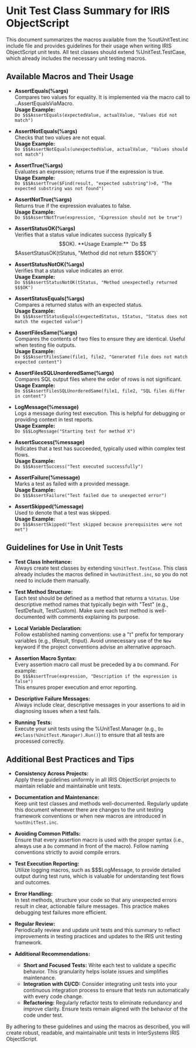 # Unit Test Class Summary for IRIS ObjectScript

This document summarizes the macros available from the %outUnitTest.inc include file and provides guidelines for their usage when writing IRIS ObjectScript unit tests. All test classes should extend %UnitTest.TestCase, which already includes the necessary unit testing macros.

## Available Macros and Their Usage

- **AssertEquals(%args)**  
  Compares two values for equality. It is implemented via the macro call to ..AssertEqualsViaMacro.  
  **Usage Example:**  
  `Do $$$AssertEquals(expectedValue, actualValue, "Values did not match")`

- **AssertNotEquals(%args)**  
  Checks that two values are not equal.  
  **Usage Example:**  
  `Do $$$AssertNotEquals(unexpectedValue, actualValue, "Values should not match")`

- **AssertTrue(%args)**  
  Evaluates an expression; returns true if the expression is true.  
  **Usage Example:**  
  `Do $$$AssertTrue($Find(result, "expected substring")>0, "The expected substring was not found")`

- **AssertNotTrue(%args)**  
  Returns true if the expression evaluates to false.  
  **Usage Example:**  
  `Do $$$AssertNotTrue(expression, "Expression should not be true")`

- **AssertStatusOK(%args)**  
  Verifies that a status value indicates success (typically $$$OK).  
  **Usage Example:**  
  `Do $$$AssertStatusOK(tStatus, "Method did not return $$$OK")`

- **AssertStatusNotOK(%args)**  
  Verifies that a status value indicates an error.  
  **Usage Example:**  
  `Do $$$AssertStatusNotOK(tStatus, "Method unexpectedly returned $$$OK")`

- **AssertStatusEquals(%args)**  
  Compares a returned status with an expected status.  
  **Usage Example:**  
  `Do $$$AssertStatusEquals(expectedStatus, tStatus, "Status does not match the expected value")`

- **AssertFilesSame(%args)**  
  Compares the contents of two files to ensure they are identical. Useful when testing file outputs.  
  **Usage Example:**  
  `Do $$$AssertFilesSame(file1, file2, "Generated file does not match expected content")`

- **AssertFilesSQLUnorderedSame(%args)**  
  Compares SQL output files where the order of rows is not significant.  
  **Usage Example:**  
  `Do $$$AssertFilesSQLUnorderedSame(file1, file2, "SQL files differ in content")`

- **LogMessage(%message)**  
  Logs a message during test execution. This is helpful for debugging or providing context in test reports.  
  **Usage Example:**  
  `Do $$$LogMessage("Starting test for method X")`

- **AssertSuccess(%message)**  
  Indicates that a test has succeeded, typically used within complex test flows.  
  **Usage Example:**  
  `Do $$$AssertSuccess("Test executed successfully")`

- **AssertFailure(%message)**  
  Marks a test as failed with a provided message.  
  **Usage Example:**  
  `Do $$$AssertFailure("Test failed due to unexpected error")`

- **AssertSkipped(%message)**  
  Used to denote that a test was skipped.  
  **Usage Example:**  
  `Do $$$AssertSkipped("Test skipped because prerequisites were not met")`

## Guidelines for Use in Unit Tests

- **Test Class Inheritance:**  
  Always create test classes by extending `%UnitTest.TestCase`. This class already includes the macros defined in `%outUnitTest.inc`, so you do not need to include them manually.

- **Test Method Structure:**  
  Each test should be defined as a method that returns a `%Status`. Use descriptive method names that typically begin with "Test" (e.g., TestDefault, TestCustom). Make sure each test method is well-documented with comments explaining its purpose.

- **Local Variable Declaration:**  
  Follow established naming conventions: use a "t" prefix for temporary variables (e.g., tResult, tInput). Avoid unnecessary use of the `New` keyword if the project conventions advise an alternative approach.

- **Assertion Macro Syntax:**  
  Every assertion macro call must be preceded by a `Do` command. For example:  
  `Do $$$AssertTrue(expression, "Description if the expression is false")`  
  This ensures proper execution and error reporting.

- **Descriptive Failure Messages:**  
  Always include clear, descriptive messages in your assertions to aid in diagnosing issues when a test fails.

- **Running Tests:**  
  Execute your unit tests using the %UnitTest.Manager (e.g., `Do ##class(%UnitTest.Manager).Run()`) to ensure that all tests are processed correctly.

## Additional Best Practices and Tips

- **Consistency Across Projects:**  
  Apply these guidelines uniformly in all IRIS ObjectScript projects to maintain reliable and maintainable unit tests.

- **Documentation and Maintenance:**  
  Keep unit test classes and methods well-documented. Regularly update this document whenever there are changes to the unit testing framework conventions or when new macros are introduced in `%outUnitTest.inc`.

- **Avoiding Common Pitfalls:**  
  Ensure that every assertion macro is used with the proper syntax (i.e., always use a `Do` command in front of the macro). Follow naming conventions strictly to avoid compile errors.

- **Test Execution Reporting:**  
  Utilize logging macros, such as $$$LogMessage, to provide detailed output during test runs, which is valuable for understanding test flows and outcomes.

- **Error Handling:**  
  In test methods, structure your code so that any unexpected errors result in clear, actionable failure messages. This practice makes debugging test failures more efficient.

- **Regular Review:**  
  Periodically review and update unit tests and this summary to reflect improvements in testing practices and updates to the IRIS unit testing framework.

- **Additional Recommendations:**  
  - **Short and Focused Tests:** Write each test to validate a specific behavior. This granularity helps isolate issues and simplifies maintenance.  
  - **Integration with CI/CD:** Consider integrating unit tests into your continuous integration process to ensure that tests run automatically with every code change.  
  - **Refactoring:** Regularly refactor tests to eliminate redundancy and improve clarity. Ensure tests remain aligned with the behavior of the code under test.
  
By adhering to these guidelines and using the macros as described, you will create robust, readable, and maintainable unit tests in InterSystems IRIS ObjectScript.
